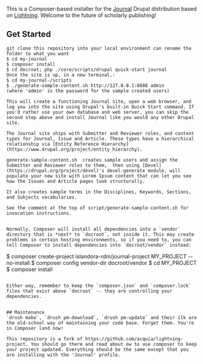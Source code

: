 This is a Composer-based installer for the [Journal](https://github.com/roblib/journal-profile) Drupal distribution based on [Lightning](http://drupal.org/project/lightning). Welcome to the future of scholarly publishing!

## Get Started
```
git clone this repository into your local environment can rename the folder to what you want
$ cd my-journal
$ composer install
$ cd docroot; php ./core/scripts/drupal quick-start journal
Once the site is up, in a new terminal,:
$ cd my-journal-/scripts
$ ./generate-sample-content.sh http://127.0.0.1:8888 admin
(where 'admin' is the password for the sample created users)

This will create a functioning Journal site, open a web browser, and log you into the site using Drupal's built-in Quick Start command. If you'd rather use your own database and web server, you can skip the second step above and install Journal like you would any other Drupal site.

The Journal site ships with Submitter and Reviewer roles, and content types for Journal, Issue and Article. These types have a hierarchical relationship via [Entity Reference Hierarchy](https://www.drupal.org/project/entity_hierarchy).

generate-sample-content.sh  creates sample users and assign the Submitter and Reviewer roles to them,  then using [Devel](https://drupal.org/project/devel)'s devel-generate module, will populate your new site with Lorem Ipsum content that can let you see how the Issues and Article pages look structurally.

It also creates sample terms in the Disciplines, Keywords, Sections, and Subjects vocabularies.

See the comment at the top of script/generate-sample-content.sh for invocation instructions.


Normally, Composer will install all dependencies into a `vendor` directory that is *next* to `docroot`, not inside it. This may create problems in certain hosting environments, so if you need to, you can tell Composer to install dependencies into `docroot/vendor` instead:

```
$ composer create-project islandora-rdm/journal-project MY_PROJECT --no-install
$ composer config vendor-dir docroot/vendor
$ cd MY_PROJECT
$ composer install
```

Either way, remember to keep the `composer.json` and `composer.lock` files that exist above `docroot` -- they are controlling your dependencies.


## Maintenance
`drush make`, `drush pm-download`, `drush pm-update` and their ilk are the old-school way of maintaining your code base. Forget them. You're in Composer land now!

This repository is a fork of https://github.com/acquia/lightning-project. You should go there and read about ow to use composer to keep your project updated. Everything should be the same except that you are installing with the 'Journal' profile.

